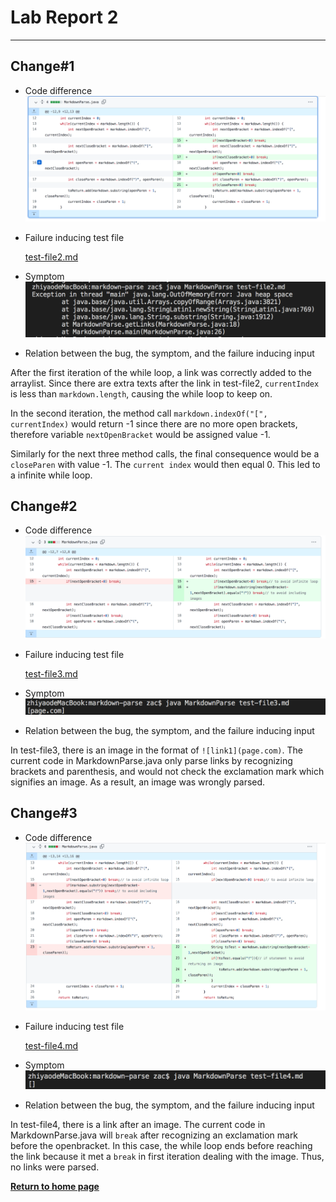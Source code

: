 # Lab Report 2
---
## Change#1

* Code difference
![](https://github.com/zhl010/CSE-15L/blob/5991486b493784a5153e27cc105bb487d0d19d8f/Commit%231.png)

* Failure inducing test file

    [test-file2.md](test-file2.md)

* Symptom
![](https://github.com/zhl010/CSE-15L/blob/5991486b493784a5153e27cc105bb487d0d19d8f/Symptom%231.png)

* Relation between the bug, the symptom, and the failure inducing input

After the first iteration of the while loop, a link was correctly added to the arraylist. Since there are extra texts after the link in test-file2, `currentIndex` is less than `markdown.length`, causing the while loop to keep on. 

In the second iteration, the method call `markdown.indexOf("[", currentIndex)` would return -1 since there are no more open brackets, therefore variable `nextOpenBracket` would be assigned value -1. 

Similarly for the next three method calls, the final consequence would be a `closeParen` with value -1. The `current index` would then equal 0. This led to a infinite while loop.

## Change#2

* Code difference
![](https://github.com/zhl010/CSE-15L/blob/5991486b493784a5153e27cc105bb487d0d19d8f/Commit%232.png)
 
* Failure inducing test file

    [test-file3.md](test-file3.md)

* Symptom
![](https://github.com/zhl010/CSE-15L/blob/5991486b493784a5153e27cc105bb487d0d19d8f/Symptom%232.png)

* Relation between the bug, the symptom, and the failure inducing input

In test-file3, there is an image in the format of `![link1](page.com)`. The current code in MarkdownParse.java only parse links by recognizing brackets and parenthesis, and would not check the exclamation mark which signifies an image. As a result, an image was wrongly parsed.

## Change#3

* Code difference
![](https://github.com/zhl010/CSE-15L/blob/5991486b493784a5153e27cc105bb487d0d19d8f/Commit%233.png)

* Failure inducing test file

    [test-file4.md](test-file4.md)

* Symptom
![](https://github.com/zhl010/CSE-15L/blob/5991486b493784a5153e27cc105bb487d0d19d8f/Symptom%233.png)

* Relation between the bug, the symptom, and the failure inducing input

In test-file4, there is a link after an image. The current code in MarkdownParse.java will `break` after recognizing an exclamation mark before the openbracket. In this case, the while loop ends before reaching the link because it met a `break` in first iteration dealing with the image. Thus, no links were parsed. 


[**Return to home page**](index.md)
